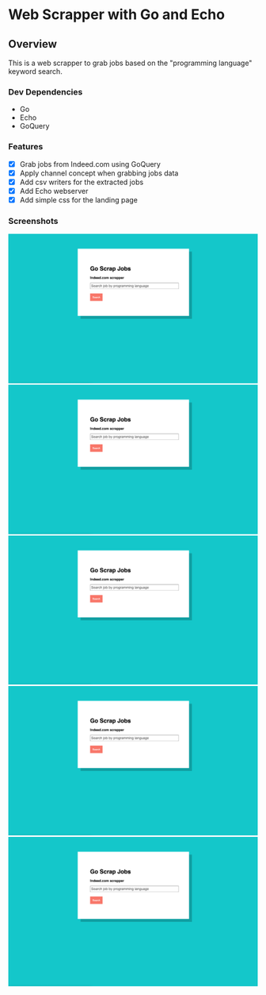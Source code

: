 # Web Scrapper with Go and Echo
## Overview
This is a web scrapper to grab jobs based on the "programming language" keyword search.

### Dev Dependencies
- Go
- Echo
- GoQuery

### Features
- [x] Grab jobs from Indeed.com using GoQuery
- [x] Apply channel concept when grabbing jobs data
- [x] Add csv writers for the extracted jobs
- [x] Add Echo webserver
- [x] Add simple css for the landing page

### Screenshots
![Main page](https://github.com/jieunjeon/Web-Scrapper/blob/master/sample1.png)
![Search keyword](https://github.com/jieunjeon/Web-Scrapper/blob/master/sample1.png)
![Terminal Logs](https://github.com/jieunjeon/Web-Scrapper/blob/master/sample1.png)
![CSV file downloads](https://github.com/jieunjeon/Web-Scrapper/blob/master/sample1.png)
![Sample output CSV file](https://github.com/jieunjeon/Web-Scrapper/blob/master/sample1.png)
